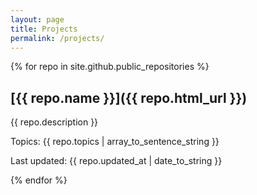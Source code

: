 ```yaml
---
layout: page
title: Projects
permalink: /projects/
---
```



{% for repo in site.github.public_repositories %}

## [{{ repo.name }}]({{ repo.html_url }})

{{ repo.description }}

Topics: {{ repo.topics | array_to_sentence_string }}

Last updated: {{ repo.updated_at | date_to_string }}

{% endfor %}